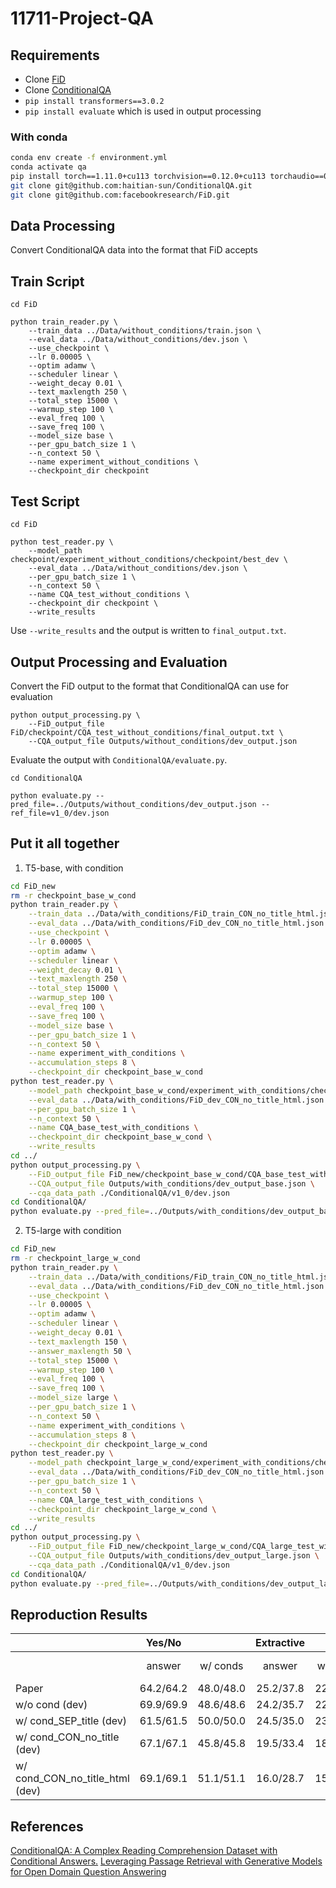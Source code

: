 # 11711-Project-QA

## Requirements
* Clone [FiD](https://github.com/facebookresearch/FiD)
* Clone [ConditionalQA](https://github.com/haitian-sun/ConditionalQA.git)
* `pip install transformers==3.0.2`
* `pip install evaluate` which is used in output processing

### With conda
```bash
conda env create -f environment.yml
conda activate qa
pip install torch==1.11.0+cu113 torchvision==0.12.0+cu113 torchaudio==0.11.0 --extra-index-url https://download.pytorch.org/whl/cu113
git clone git@github.com:haitian-sun/ConditionalQA.git
git clone git@github.com:facebookresearch/FiD.git
```

## Data Processing
Convert ConditionalQA data into the format that FiD accepts

## Train Script
```
cd FiD

python train_reader.py \
    --train_data ../Data/without_conditions/train.json \
    --eval_data ../Data/without_conditions/dev.json \
    --use_checkpoint \
    --lr 0.00005 \
    --optim adamw \
    --scheduler linear \
    --weight_decay 0.01 \
    --text_maxlength 250 \
    --total_step 15000 \
    --warmup_step 100 \
    --eval_freq 100 \
    --save_freq 100 \
    --model_size base \
    --per_gpu_batch_size 1 \
    --n_context 50 \
    --name experiment_without_conditions \
    --checkpoint_dir checkpoint
```

## Test Script
```
cd FiD

python test_reader.py \
    --model_path checkpoint/experiment_without_conditions/checkpoint/best_dev \
    --eval_data ../Data/without_conditions/dev.json \
    --per_gpu_batch_size 1 \
    --n_context 50 \
    --name CQA_test_without_conditions \
    --checkpoint_dir checkpoint \
    --write_results
```
Use `--write_results` and the output is written to `final_output.txt`.

## Output Processing and Evaluation
Convert the FiD output to the format that ConditionalQA can use for evaluation
```
python output_processing.py \
    --FiD_output_file FiD/checkpoint/CQA_test_without_conditions/final_output.txt \
    --CQA_output_file Outputs/without_conditions/dev_output.json
```

Evaluate the output with `ConditionalQA/evaluate.py`.
```
cd ConditionalQA

python evaluate.py --pred_file=../Outputs/without_conditions/dev_output.json --ref_file=v1_0/dev.json
```

## Put it all together
1. T5-base, with condition
```bash
cd FiD_new
rm -r checkpoint_base_w_cond
python train_reader.py \
    --train_data ../Data/with_conditions/FiD_train_CON_no_title_html.json \
    --eval_data ../Data/with_conditions/FiD_dev_CON_no_title_html.json \
    --use_checkpoint \
    --lr 0.00005 \
    --optim adamw \
    --scheduler linear \
    --weight_decay 0.01 \
    --text_maxlength 250 \
    --total_step 15000 \
    --warmup_step 100 \
    --eval_freq 100 \
    --save_freq 100 \
    --model_size base \
    --per_gpu_batch_size 1 \
    --n_context 50 \
    --name experiment_with_conditions \
    --accumulation_steps 8 \
    --checkpoint_dir checkpoint_base_w_cond
python test_reader.py \
    --model_path checkpoint_base_w_cond/experiment_with_conditions/checkpoint/best_dev \
    --eval_data ../Data/with_conditions/FiD_dev_CON_no_title_html.json \
    --per_gpu_batch_size 1 \
    --n_context 50 \
    --name CQA_base_test_with_conditions \
    --checkpoint_dir checkpoint_base_w_cond \
    --write_results
cd ../
python output_processing.py \
    --FiD_output_file FiD_new/checkpoint_base_w_cond/CQA_base_test_with_conditions/final_output.txt \
    --CQA_output_file Outputs/with_conditions/dev_output_base.json \
    --cqa_data_path ./ConditionalQA/v1_0/dev.json
cd ConditionalQA/
python evaluate.py --pred_file=../Outputs/with_conditions/dev_output_base.json --ref_file=v1_0/dev.json
```
2. T5-large with condition
```bash
cd FiD_new
rm -r checkpoint_large_w_cond
python train_reader.py \
    --train_data ../Data/with_conditions/FiD_train_CON_no_title_html.json \
    --eval_data ../Data/with_conditions/FiD_dev_CON_no_title_html.json \
    --use_checkpoint \
    --lr 0.00005 \
    --optim adamw \
    --scheduler linear \
    --weight_decay 0.01 \
    --text_maxlength 150 \
    --answer_maxlength 50 \
    --total_step 15000 \
    --warmup_step 100 \
    --eval_freq 100 \
    --save_freq 100 \
    --model_size large \
    --per_gpu_batch_size 1 \
    --n_context 50 \
    --name experiment_with_conditions \
    --accumulation_steps 8 \
    --checkpoint_dir checkpoint_large_w_cond
python test_reader.py \
    --model_path checkpoint_large_w_cond/experiment_with_conditions/checkpoint/best_dev \
    --eval_data ../Data/with_conditions/FiD_dev_CON_no_title_html.json \
    --per_gpu_batch_size 1 \
    --n_context 50 \
    --name CQA_large_test_with_conditions \
    --checkpoint_dir checkpoint_large_w_cond \
    --write_results
cd ../
python output_processing.py \
    --FiD_output_file FiD_new/checkpoint_large_w_cond/CQA_large_test_with_conditions/final_output.txt \
    --CQA_output_file Outputs/with_conditions/dev_output_large.json \
    --cqa_data_path ./ConditionalQA/v1_0/dev.json
cd ConditionalQA/
python evaluate.py --pred_file=../Outputs/with_conditions/dev_output_large.json --ref_file=v1_0/dev.json
```


## Reproduction Results

|       |      Yes/No         || Extractive           || Conditional           || Overall           ||
|-------|:---------:|:---------:|:----------:|:---------:|:-----------:|:--------:|:---------:|:---------:|
|       | answer    | w/ conds  | answer     | w/ conds  | answer      | w/ conds | answer    | w/ conds  |
| Paper | 64.2/64.2 | 48.0/48.0 | 25.2/37.8  | 22.5/33.4 | 45.2/49.7   |  4.7/5.8 | 44.4/50.8 | 35.0/40.6 |
| w/o cond (dev)   | 69.9/69.9 | 48.6/48.6 |  24.2/35.7 | 22.1/32.8 | 56.8/60.0  |  4.3/5.7 | 46.3/51.5 | 34.7/39.5 |
| w/ cond_SEP_title (dev) | 61.5/61.5 | 50.0/50.0 | 24.5/35.0 | 23.2/32.4 | 31.1/34.6 | 2.4/3.8 | 42.2/46.9 | 35.9/40.0 |
| w/ cond_CON_no_title (dev) | 67.1/67.1 | 45.8/45.8 | 19.5/33.4 | 18.9/32.5 | 53.6/55.9 | 4.0/5.5 | 42.8/49.0 | 31.8/37.9 |
| w/ cond_CON_no_title_html (dev) | 69.1/69.1 | 51.1/51.1 | 16.0/28.7 | 15.3/26.7 | 45.4/49.0 | 3.7/4.7 | 42.9/48.5 | 33.4/38.4 |

## References
[ConditionalQA: A Complex Reading Comprehension Dataset with Conditional Answers.](https://arxiv.org/abs/2110.06884)
[Leveraging Passage Retrieval with Generative Models for Open Domain Question Answering](https://arxiv.org/abs/2007.01282)